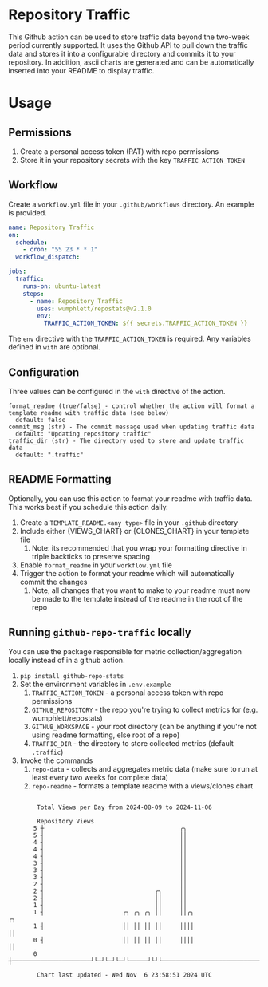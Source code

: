 # Repository Traffic

This Github action can be used to store traffic data beyond the two-week period currently supported.
It uses the Github API to pull down the traffic data and stores it into a configurable directory and commits it to your 
repository. In addition, ascii charts are generated and can be automatically inserted into your README to display traffic.

# Usage
## Permissions
1. Create a personal access token (PAT) with repo permissions
2. Store it in your repository secrets with the key `TRAFFIC_ACTION_TOKEN`

## Workflow
Create a `workflow.yml` file in your `.github/workflows` directory. An example is provided.

```yaml
name: Repository Traffic
on:
  schedule:
    - cron: "55 23 * * 1"
  workflow_dispatch:

jobs:
  traffic:
    runs-on: ubuntu-latest
    steps:
      - name: Repository Traffic
        uses: wumphlett/repostats@v2.1.0
        env:
          TRAFFIC_ACTION_TOKEN: ${{ secrets.TRAFFIC_ACTION_TOKEN }}
```
The `env` directive with the `TRAFFIC_ACTION_TOKEN` is required. Any variables defined in `with` are optional.

## Configuration
Three values can be configured in the `with` directive of the action.
```
format_readme (true/false) - control whether the action will format a template readme with traffic data (see below)
  default: false
commit_msg (str) - The commit message used when updating traffic data
  default: "Updating repository traffic"
traffic_dir (str) - The directory used to store and update traffic data
  default: ".traffic"
```

## README Formatting
Optionally, you can use this action to format your readme with traffic data. This works best if you schedule this action
daily.

1. Create a `TEMPLATE_README.<any type>` file in your `.github` directory
2. Include either {VIEWS_CHART} or {CLONES_CHART} in your template file
   1. Note: its recommended that you wrap your formatting directive in triple backticks to preserve spacing
3. Enable `format_readme` in your `workflow.yml` file
4. Trigger the action to format your readme which will automatically commit the changes
   1. Note, all changes that you want to make to your readme must now be made to the template instead of the readme in the root of the repo

## Running `github-repo-traffic` locally
You can use the package responsible for metric collection/aggregation locally instead of in a github action.

1. `pip install github-repo-stats`
2. Set the environment variables in `.env.example`
   1. `TRAFFIC_ACTION_TOKEN` - a personal access token with repo permissions
   2. `GITHUB_REPOSITORY` - the repo you're trying to collect metrics for (e.g. wumphlett/repostats)
   3. `GITHUB_WORKSPACE` - your root directory (can be anything if you're not using readme formatting, else root of a repo)
   4. `TRAFFIC_DIR` - the directory to store collected metrics (default `.traffic`)
3. Invoke the commands
   1. `repo-data` - collects and aggregates metric data (make sure to run at least every two weeks for complete data)
   2. `repo-readme` - formats a template readme with a views/clones chart

```

        Total Views per Day from 2024-08-09 to 2024-11-06

        Repository Views
       5 ┼                                      ╭╮
       5 ┤                                      ││
       4 ┤                                      ││
       4 ┤                                      ││
       4 ┤                                      ││
       3 ┤                                      ││
       3 ┤                                      ││
       3 ┤                                      ││
       2 ┤                                      ││
       2 ┤                               ╭╮     ││
       2 ┤                               ││     ││
       1 ┤                               ││     ││
       1 ┤                      ╭╮ ╭╮ ╭╮ ││     ││╭╮                                         ╭╮
       1 ┤                      ││ ││ ││ ││     ││││                                         ││
       0 ┤                      ││ ││ ││ ││     ││││                                         ││
       0 ┼──────────────────────╯╰─╯╰─╯╰─╯╰─────╯╰╯╰─────────────────────────────────────────╯╰────

        Chart last updated - Wed Nov  6 23:58:51 2024 UTC
        
```
